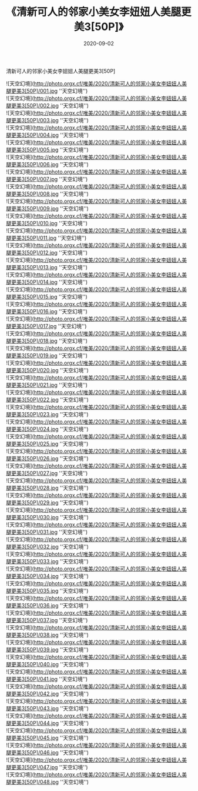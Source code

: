 ﻿---
layout: post
title: 《清新可人的邻家小美女李妞妞人美腿更美3[50P]》
date: 2020-09-02
img: http://photo.orgx.cf/唯美/2020/清新可人的邻家小美女李妞妞人美腿更美3[50P]/000.jpg
tags: [美女,清纯,唯美]
---

清新可人的邻家小美女李妞妞人美腿更美3[50P]



![天空幻境](http://photo.orgx.cf/唯美/2020/清新可人的邻家小美女李妞妞人美腿更美3[50P]/001.jpg ''天空幻境'')<br>
![天空幻境](http://photo.orgx.cf/唯美/2020/清新可人的邻家小美女李妞妞人美腿更美3[50P]/002.jpg ''天空幻境'')<br>
![天空幻境](http://photo.orgx.cf/唯美/2020/清新可人的邻家小美女李妞妞人美腿更美3[50P]/003.jpg ''天空幻境'')<br>
![天空幻境](http://photo.orgx.cf/唯美/2020/清新可人的邻家小美女李妞妞人美腿更美3[50P]/004.jpg ''天空幻境'')<br>
![天空幻境](http://photo.orgx.cf/唯美/2020/清新可人的邻家小美女李妞妞人美腿更美3[50P]/005.jpg ''天空幻境'')<br>
![天空幻境](http://photo.orgx.cf/唯美/2020/清新可人的邻家小美女李妞妞人美腿更美3[50P]/006.jpg ''天空幻境'')<br>
![天空幻境](http://photo.orgx.cf/唯美/2020/清新可人的邻家小美女李妞妞人美腿更美3[50P]/007.jpg ''天空幻境'')<br>
![天空幻境](http://photo.orgx.cf/唯美/2020/清新可人的邻家小美女李妞妞人美腿更美3[50P]/008.jpg ''天空幻境'')<br>
![天空幻境](http://photo.orgx.cf/唯美/2020/清新可人的邻家小美女李妞妞人美腿更美3[50P]/009.jpg ''天空幻境'')<br>
![天空幻境](http://photo.orgx.cf/唯美/2020/清新可人的邻家小美女李妞妞人美腿更美3[50P]/010.jpg ''天空幻境'')<br>
![天空幻境](http://photo.orgx.cf/唯美/2020/清新可人的邻家小美女李妞妞人美腿更美3[50P]/011.jpg ''天空幻境'')<br>
![天空幻境](http://photo.orgx.cf/唯美/2020/清新可人的邻家小美女李妞妞人美腿更美3[50P]/012.jpg ''天空幻境'')<br>
![天空幻境](http://photo.orgx.cf/唯美/2020/清新可人的邻家小美女李妞妞人美腿更美3[50P]/013.jpg ''天空幻境'')<br>
![天空幻境](http://photo.orgx.cf/唯美/2020/清新可人的邻家小美女李妞妞人美腿更美3[50P]/014.jpg ''天空幻境'')<br>
![天空幻境](http://photo.orgx.cf/唯美/2020/清新可人的邻家小美女李妞妞人美腿更美3[50P]/015.jpg ''天空幻境'')<br>
![天空幻境](http://photo.orgx.cf/唯美/2020/清新可人的邻家小美女李妞妞人美腿更美3[50P]/016.jpg ''天空幻境'')<br>
![天空幻境](http://photo.orgx.cf/唯美/2020/清新可人的邻家小美女李妞妞人美腿更美3[50P]/017.jpg ''天空幻境'')<br>
![天空幻境](http://photo.orgx.cf/唯美/2020/清新可人的邻家小美女李妞妞人美腿更美3[50P]/018.jpg ''天空幻境'')<br>
![天空幻境](http://photo.orgx.cf/唯美/2020/清新可人的邻家小美女李妞妞人美腿更美3[50P]/019.jpg ''天空幻境'')<br>
![天空幻境](http://photo.orgx.cf/唯美/2020/清新可人的邻家小美女李妞妞人美腿更美3[50P]/020.jpg ''天空幻境'')<br>
![天空幻境](http://photo.orgx.cf/唯美/2020/清新可人的邻家小美女李妞妞人美腿更美3[50P]/021.jpg ''天空幻境'')<br>
![天空幻境](http://photo.orgx.cf/唯美/2020/清新可人的邻家小美女李妞妞人美腿更美3[50P]/022.jpg ''天空幻境'')<br>
![天空幻境](http://photo.orgx.cf/唯美/2020/清新可人的邻家小美女李妞妞人美腿更美3[50P]/023.jpg ''天空幻境'')<br>
![天空幻境](http://photo.orgx.cf/唯美/2020/清新可人的邻家小美女李妞妞人美腿更美3[50P]/024.jpg ''天空幻境'')<br>
![天空幻境](http://photo.orgx.cf/唯美/2020/清新可人的邻家小美女李妞妞人美腿更美3[50P]/025.jpg ''天空幻境'')<br>
![天空幻境](http://photo.orgx.cf/唯美/2020/清新可人的邻家小美女李妞妞人美腿更美3[50P]/026.jpg ''天空幻境'')<br>
![天空幻境](http://photo.orgx.cf/唯美/2020/清新可人的邻家小美女李妞妞人美腿更美3[50P]/027.jpg ''天空幻境'')<br>
![天空幻境](http://photo.orgx.cf/唯美/2020/清新可人的邻家小美女李妞妞人美腿更美3[50P]/028.jpg ''天空幻境'')<br>
![天空幻境](http://photo.orgx.cf/唯美/2020/清新可人的邻家小美女李妞妞人美腿更美3[50P]/029.jpg ''天空幻境'')<br>
![天空幻境](http://photo.orgx.cf/唯美/2020/清新可人的邻家小美女李妞妞人美腿更美3[50P]/030.jpg ''天空幻境'')<br>
![天空幻境](http://photo.orgx.cf/唯美/2020/清新可人的邻家小美女李妞妞人美腿更美3[50P]/031.jpg ''天空幻境'')<br>
![天空幻境](http://photo.orgx.cf/唯美/2020/清新可人的邻家小美女李妞妞人美腿更美3[50P]/032.jpg ''天空幻境'')<br>
![天空幻境](http://photo.orgx.cf/唯美/2020/清新可人的邻家小美女李妞妞人美腿更美3[50P]/033.jpg ''天空幻境'')<br>
![天空幻境](http://photo.orgx.cf/唯美/2020/清新可人的邻家小美女李妞妞人美腿更美3[50P]/034.jpg ''天空幻境'')<br>
![天空幻境](http://photo.orgx.cf/唯美/2020/清新可人的邻家小美女李妞妞人美腿更美3[50P]/035.jpg ''天空幻境'')<br>
![天空幻境](http://photo.orgx.cf/唯美/2020/清新可人的邻家小美女李妞妞人美腿更美3[50P]/036.jpg ''天空幻境'')<br>
![天空幻境](http://photo.orgx.cf/唯美/2020/清新可人的邻家小美女李妞妞人美腿更美3[50P]/037.jpg ''天空幻境'')<br>
![天空幻境](http://photo.orgx.cf/唯美/2020/清新可人的邻家小美女李妞妞人美腿更美3[50P]/038.jpg ''天空幻境'')<br>
![天空幻境](http://photo.orgx.cf/唯美/2020/清新可人的邻家小美女李妞妞人美腿更美3[50P]/039.jpg ''天空幻境'')<br>
![天空幻境](http://photo.orgx.cf/唯美/2020/清新可人的邻家小美女李妞妞人美腿更美3[50P]/040.jpg ''天空幻境'')<br>
![天空幻境](http://photo.orgx.cf/唯美/2020/清新可人的邻家小美女李妞妞人美腿更美3[50P]/041.jpg ''天空幻境'')<br>
![天空幻境](http://photo.orgx.cf/唯美/2020/清新可人的邻家小美女李妞妞人美腿更美3[50P]/042.jpg ''天空幻境'')<br>
![天空幻境](http://photo.orgx.cf/唯美/2020/清新可人的邻家小美女李妞妞人美腿更美3[50P]/043.jpg ''天空幻境'')<br>
![天空幻境](http://photo.orgx.cf/唯美/2020/清新可人的邻家小美女李妞妞人美腿更美3[50P]/044.jpg ''天空幻境'')<br>
![天空幻境](http://photo.orgx.cf/唯美/2020/清新可人的邻家小美女李妞妞人美腿更美3[50P]/045.jpg ''天空幻境'')<br>
![天空幻境](http://photo.orgx.cf/唯美/2020/清新可人的邻家小美女李妞妞人美腿更美3[50P]/046.jpg ''天空幻境'')<br>
![天空幻境](http://photo.orgx.cf/唯美/2020/清新可人的邻家小美女李妞妞人美腿更美3[50P]/047.jpg ''天空幻境'')<br>
![天空幻境](http://photo.orgx.cf/唯美/2020/清新可人的邻家小美女李妞妞人美腿更美3[50P]/048.jpg ''天空幻境'')<br>